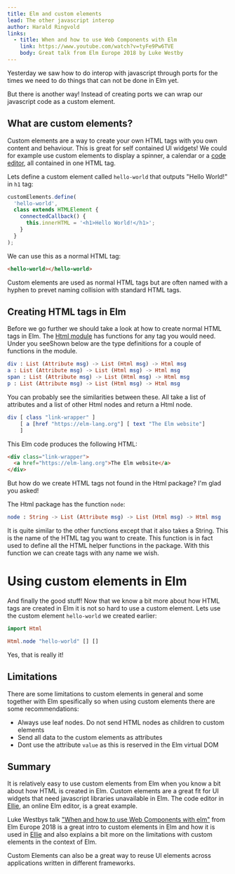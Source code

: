 ```yaml
---
title: Elm and custom elements
lead: The other javascript interop
author: Harald Ringvold
links:
  - title: When and how to use Web Components with Elm
    link: https://www.youtube.com/watch?v=tyFe9Pw6TVE
    body: Great talk from Elm Europe 2018 by Luke Westby
---
```


Yesterday we saw how to do interop with javascript through ports for the times we need to do things that can not be done in Elm yet.

But there is another way! Instead of creating ports we can wrap our javascript code as a custom element.

## What are custom elements?

Custom elements are a way to create your own HTML tags with you own content and behaviour. This is great for self contained UI widgets! We could for example use custom elements to display a spinner, a calendar or a [code editor](https://ellie-app.com), all contained in one HTML tag.

Lets define a custom element called `hello-world` that outputs "Hello World!" in `h1` tag:

```javascript
customElements.define(
  'hello-world',
  class extends HTMLElement {
    connectedCallback() {
      this.innerHTML = '<h1>Hello World!</h1>';
    }
  }
);
```

We can use this as a normal HTML tag:

```html
<hello-world></hello-world>
```

Custom elements are used as normal HTML tags but are often named with a hyphen to prevet naming collision with standard HTML tags.

## Creating HTML tags in Elm

Before we go further we should take a look at how to create normal HTML tags in Elm. The [Html module](https://package.elm-lang.org/packages/elm/html/latest/) has functions for any tag you would need.
Under you seeShown below are the type definitions for a couple of functions in the module.

```elm
div : List (Attribute msg) -> List (Html msg) -> Html msg
a : List (Attribute msg) -> List (Html msg) -> Html msg
span : List (Attribute msg) -> List (Html msg) -> Html msg
p : List (Attribute msg) -> List (Html msg) -> Html msg
```

You can probably see the similarities between these. All take a list of attributes and a list of other Html nodes and return a Html node.

```elm
div [ class "link-wrapper" ]
    [ a [href "https://elm-lang.org"] [ text "The Elm website"]
    ]
```

This Elm code produces the following HTML:

```html
<div class="link-wrapper">
  <a href="https://elm-lang.org">The Elm website</a>
</div>
```

But how do we create HTML tags not found in the Html package? I'm glad you asked!

The Html package has the function `node`:

```elm
node : String -> List (Attribute msg) -> List (Html msg) -> Html msg
```

It is quite similar to the other functions except that it also takes a String. This is the name of the HTML tag you want to create. This function is in fact used to define all the HTML helper functions in the package. With this function we can create tags with any name we wish.

# Using custom elements in Elm

And finally the good stuff! Now that we know a bit more about how HTML tags are created in Elm it is not so hard to use a custom element. Lets use the custom element `hello-world` we created earlier:

```elm
import Html

Html.node "hello-world" [] []
```

Yes, that is really it!

## Limitations

There are some limitations to custom elements in general and some together with Elm spesifically so when using custom elements there are some recommendations:

- Always use leaf nodes. Do not send HTML nodes as children to custom elements
- Send all data to the custom elements as attributes
- Dont use the attribute `value` as this is reserved in the Elm virtual DOM

## Summary

It is relatively easy to use custom elements from Elm when you know a bit about how HTML is created in Elm. Custom elements are a great fit for UI widgets that need javascript libraries unavailable in Elm.
The code editor in [Ellie][ellie], an online Elm editor, is a great example.

Luke Westbys talk ["When and how to use Web Components with elm"](https://www.youtube.com/watch?v=tyFe9Pw6TVE) from Elm Europe 2018 is a great intro to custom elements in Elm and how it is used in [Ellie][ellie] and also explains a bit more on the limitations with custom elements in the context of Elm.

Custom Elements can also be a great way to reuse UI elements across applications written in different frameworks.

[ellie]: https://ellie-app.com
